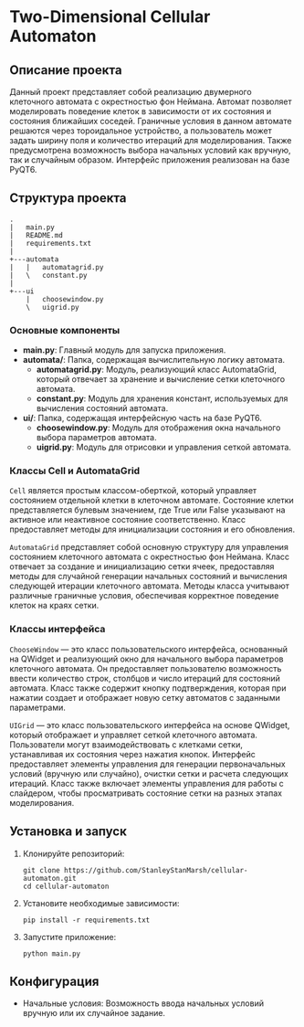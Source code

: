 # Two-Dimensional Cellular Automaton

## Описание проекта

Данный проект представляет собой реализацию двумерного клеточного автомата с окрестностью фон Неймана. Автомат позволяет моделировать поведение клеток в зависимости от их состояния и состояния ближайших соседей. Граничные условия в данном автомате решаются через тороидальное устройство, а пользователь может задать ширину поля и количество итераций для моделирования. Также предусмотрена возможность выбора начальных условий как вручную, так и случайным образом. Интерфейс приложения реализован на базе PyQT6.

## Структура проекта

```commandline
.
|   main.py
|   README.md
|   requirements.txt
|
+---automata
|   |   automatagrid.py
|   \   constant.py
|
+---ui
    |   choosewindow.py
    \   uigrid.py
```

### Основные компоненты

- **main.py**: Главный модуль для запуска приложения.
- **automata/**: Папка, содержащая вычислительную логику автомата.
  - **automatagrid.py**: Модуль, реализующий класс AutomataGrid, который отвечает за хранение и вычисление сетки клеточного автомата.
  - **constant.py**: Модуль для хранения констант, используемых для вычисления состояний автомата.
- **ui/**: Папка, содержащая интерфейсную часть на базе PyQT6.
  - **choosewindow.py**: Модуль для отображения окна начального выбора параметров автомата.
  - **uigrid.py**: Модуль для отрисовки и управления сеткой автомата.

### Классы Cell и AutomataGrid

`Cell` является простым классом-оберткой, который управляет состоянием отдельной клетки в клеточном автомате. Состояние клетки представляется булевым значением, где True или False указывают на активное или неактивное состояние соответственно. Класс предоставляет методы для инициализации состояния и его обновления.

`AutomataGrid` представляет собой основную структуру для управления состоянием клеточного автомата с окрестностью фон Неймана. Класс отвечает за создание и инициализацию сетки ячеек, предоставляя методы для случайной генерации начальных состояний и вычисления следующей итерации клеточного автомата. Методы класса учитывают различные граничные условия, обеспечивая корректное поведение клеток на краях сетки.

### Классы интерфейса

`ChooseWindow` — это класс пользовательского интерфейса, основанный на QWidget и реализующий окно для начального выбора параметров клеточного автомата. Он предоставляет пользователю возможность ввести количество строк, столбцов и число итераций для состояний автомата. Класс также содержит кнопку подтверждения, которая при нажатии создает и отображает новую сетку автоматов с заданными параметрами.

`UIGrid` — это класс пользовательского интерфейса на основе QWidget, который отображает и управляет сеткой клеточного автомата. Пользователи могут взаимодействовать с клетками сетки, устанавливая их состояния через нажатия кнопок. Интерфейс предоставляет элементы управления для генерации первоначальных условий (вручную или случайно), очистки сетки и расчета следующих итераций. Класс также включает элементы управления для работы с слайдером, чтобы просматривать состояние сетки на разных этапах моделирования.

## Установка и запуск

1. Клонируйте репозиторий:

   ```commandline
   git clone https://github.com/StanleyStanMarsh/cellular-automaton.git
   cd cellular-automaton
   ```

3. Установите необходимые зависимости:

   ```commandline
   pip install -r requirements.txt
   ```

4. Запустите приложение:

   ```commandline
   python main.py
   ```

## Конфигурация

- Начальные условия: Возможность ввода начальных условий вручную или их случайное задание.
